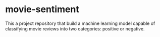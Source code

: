 # movie-sentiment
This a project repository that  build a machine learning model capable of classifying movie reviews into two categories: positive or negative. 
